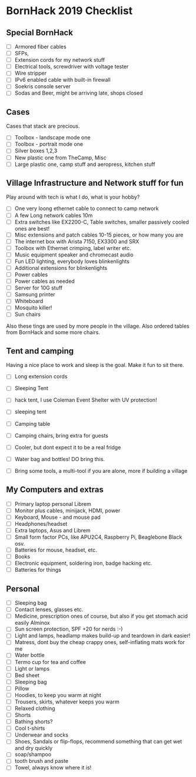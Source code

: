 # BornHack 2019 Checklist


## Special BornHack

- [ ] Armored fiber cables
- [ ] SFPs,
- [ ] Extension cords for my network stuff
- [ ] Electrical tools, screwdriver with voltage tester
- [ ] Wire stripper
- [ ] IPv6 enabled cable with built-in firewall
- [ ] Soekris console server
- [ ] Sodas and Beer, might be arriving late, shops closed

## Cases

Cases that stack are precious.

- [ ] Toolbox - landscape mode one
- [ ] Toolbox - portrait mode one
- [ ] Silver boxes 1,2,3
- [ ] New plastic one from TheCamp, Misc
- [ ] Large plastic one, camp stuff and aeropress, kitchen stuff

## Village Infrastructure and Network stuff for fun

Play around with tech is what I do, what is your hobby?

- [ ] One very loong ethernet cable to connect to camp network
- [ ] A few Long network cables 10m
- [ ] Extra switches like EX2200-C, Table switches, smaller passively cooled ones are best!
- [ ] Misc extensions and patch cables 10-15 pieces, or how many you are
- [ ] The internet box with Arista 7150, EX3300 and SRX
- [ ] Toolbox with Ethernet crimping, label writer etc.
- [ ] Music equipment speaker and chromecast audio
- [ ] Fun LED lighting, everybody loves blinkenlights
- [ ] Additional extensions for blinkenlights
- [ ] Power cables
- [ ] Power cables as needed
- [ ] Server for 10G stuff
- [ ] Samsung printer
- [ ] Whiteboard
- [ ] Mosquito killer!
- [ ] Sun chairs

Also these tings are used by more people in the village. Also ordered tables from BornHack and some more chairs.

## Tent and camping

Having a nice place to work and sleep is the goal. Make it fun to sit there.

- [ ] Long extension cords
- [ ] Sleeping Tent
- [ ] hack tent, I use Coleman Event Shelter with UV protection!
- [ ] sleeping tent
- [ ] Camping table
- [ ] Camping chairs, bring extra for guests
- [ ] Cooler, but dont expect it to be a real fridge
- [ ] Water bag and bottles! DO bring this.
- [ ] Bring some tools, a multi-tool if you are alone, more if building a village


## My Computers and extras

- [ ] Primary laptop personal Librem
- [ ] Monitor plus cables, minijack, HDMI, power
- [ ] Keyboard, Mouse - and mouse pad
- [ ] Headphones/headset
- [ ] Extra laptops, Asus and Librem
- [ ] Small form factor PCs, like APU2C4, Raspberry Pi, Beaglebone Black osv.
- [ ] Batteries for mouse, headset, etc.
- [ ] Books
- [ ] Electronic equipment, soldering iron, badge hacking etc.
- [ ] Batteries for things

## Personal

- [ ] Sleeping bag
- [ ] Contact lenses, glasses etc.
- [ ] Medicine, prescription ones of course, but also if you get stomach acid easily Alminox
- [ ] Sun screen protection, SPF +20 for nerds :-)
- [ ] Light and lamps, headlamp makes build-up and teardown in dark easier!
- [ ] Matress, dont buy the cheap crappy ones, self-inflating mats work for me
- [ ] Water bottle
- [ ] Termo cup for tea and coffee
- [ ] Light or lamps
- [ ] Bed sheet
- [ ] Sleeping bag
- [ ] Pillow
- [ ] Hoodies, to keep you warm at night
- [ ] Trousers, skirts, whatever keeps you warm
- [ ] Relaxed clothing
- [ ] Shorts
- [ ] Bathing shorts?
- [ ] Cool t-shirts
- [ ] Underwear and socks
- [ ] Shoes, Sandals or flip-flops, recommend something that can get wet and dry quickly
- [ ] soap/shampoo
- [ ] tooth brush and paste
- [ ] Towel, always know where it is!
